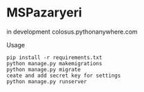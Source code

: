 # MSPazaryeri
in development
colosus.pythonanywhere.com

Usage
```
pip install -r requirements.txt 
python manage.py makemigrations
python manage.py migrate
ceate and add secret key for settings
python manage.py runserver
```
